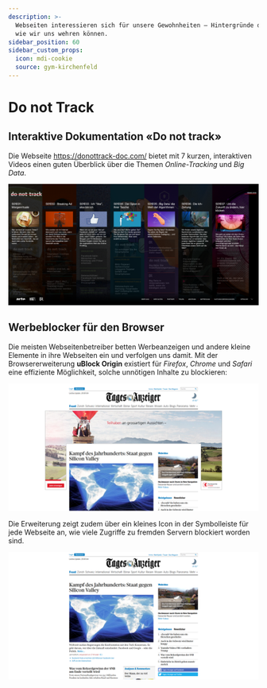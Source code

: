 ```yaml
---
description: >-
  Webseiten interessieren sich für unsere Gewohnheiten – Hintergründe dazu und
  wie wir uns wehren können.
sidebar_position: 60
sidebar_custom_props:
  icon: mdi-cookie
  source: gym-kirchenfeld
---
```


# Do not Track



## Interaktive Dokumentation «Do not track»
Die Webseite https://donottrack-doc.com/ bietet mit 7 kurzen, interaktiven Videos einen guten Überblick über die Themen *Online-Tracking* und *Big Data*.

![Do not track](./do-not-track.png)


## Werbeblocker für den Browser

Die meisten Webseitenbetreiber betten Werbeanzeigen und andere kleine Elemente in ihre Webseiten ein und verfolgen uns damit. Mit der Browsererweiterung **uBlock Origin** existiert für *Firefox*, *Chrome* und *Safari* eine effiziente Möglichkeit, solche unnötigen Inhalte zu blockieren:

![Tagesanzeiger mit Werbung](./tagi-mit-werbung.png)

Die Erweiterung zeigt zudem über ein kleines Icon in der Symbolleiste für jede Webseite an, wie viele Zugriffe zu fremden Servern blockiert worden sind.

![Tagesanzeiger ohne Werbung](./tagi-ohne-werbung.png)
